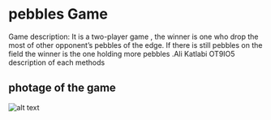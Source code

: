 # pebbles Game

Game description:
It is a two-player game , the winner is one who drop the most of other opponent’s pebbles of the edge.
If there is still pebbles on the field the winner is the one holding more pebbles .Ali Katlabi OT9IO5
description of each methods

## photage of the game

![alt text](https://github.com/aliKatlabi/pebblesGame/blob/master/Pgame.gif)
